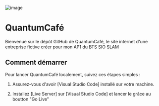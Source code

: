 ![image](https://github.com/JulianGabinAtienza/QuantumCafe_AP1/assets/148321955/8ef88a90-50fb-4916-8532-6fa7b21b57a4)

# QuantumCafé

Bienvenue sur le dépôt GitHub de QuantumCafé, le site internet d'une entreprise fictive créer pour mon AP1 du BTS SIO SLAM

## Comment démarrer

Pour lancer QuantumCafé localement, suivez ces étapes simples :

1. Assurez-vous d'avoir [Visual Studio Code] installé sur votre machine.

2. Installez [Live Server] sur [Visual Studio Code] et lancer le grâce au boutton "Go Live"
